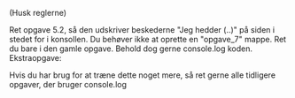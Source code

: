 (Husk reglerne)

Ret opgave 5.2, så den udskriver beskederne "Jeg hedder (..)" på siden i stedet for i konsollen. Du behøver ikke at oprette en "opgave_7" mappe. Ret du bare i den gamle opgave. Behold dog gerne console.log koden.
Ekstraopgave:

Hvis du har brug for at træne dette noget mere, så ret gerne alle tidligere opgaver, der bruger console.log